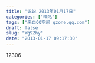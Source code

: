 ```yaml
---
title: "说说 2013年01月17日"
categories: ["嘀咕"]
tags: ["来自QQ空间 qzone.qq.com"]
draft: false
slug: "Wg92hy"
date: "2013-01-17 09:17:30"
---
```


12306
